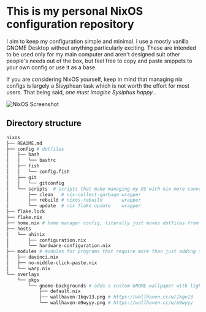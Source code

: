# This is my personal NixOS configuration repository
I aim to keep my configuration simple and minimal. I use a mostly vanilla GNOME Desktop without anything particularly exciting. 
These are intended to be used only for my main computer and aren't designed suit other people's needs out of the box, but feel free to copy and paste snippets to your own config or use it as a base.  

If you are considering NixOS yourself, keep in mind that managing nix configs is largely a Sisyphean task which is not worth the effort for most users. That being said, *one must imagine Sysiphus happy...*

![NixOS Screenshot](https://github.com/ahi6/configuration.nix/assets/60984726/48701aab-0120-4c99-a0f4-7c0b18e62e57)


## Directory structure
```sh
nixos
├── README.md
├── config # dotfiles
│   ├── bash
│   │   └── bashrc
│   ├── fish
│   │   └── config.fish
│   ├── git
│   │   └── gitconfig
│   └── scripts  # scripts that make managing my OS with nix more convenient
│       ├── clean   # nix-collect-garbage wrapper
│       ├── rebuild # nixos-rebuild       wrapper
│       └── update  # nix flake update    wrapper
├── flake.lock
├── flake.nix
├── home.nix # home manager config, literally just moves dotfiles from /config to the correct folder
├── hosts
│   └── ahinix
│       ├── configuration.nix
│       └── hardware-configuration.nix
├── modules # modules for programs that require more than just adding to systemPackages
│   ├── davinci.nix
│   ├── no-middle-click-paste.nix
│   └── warp.nix
└── overlays
    └── pkgs
        └── gnome-backgrounds # adds a custom GNOME wallpaper with light and dark mode variations
            ├── default.nix
            ├── wallhaven-1kqv13.png # https://wallhaven.cc/w/1kqv13
            └── wallhaven-m9wyyy.png # https://wallhaven.cc/w/m9wyyy
```


